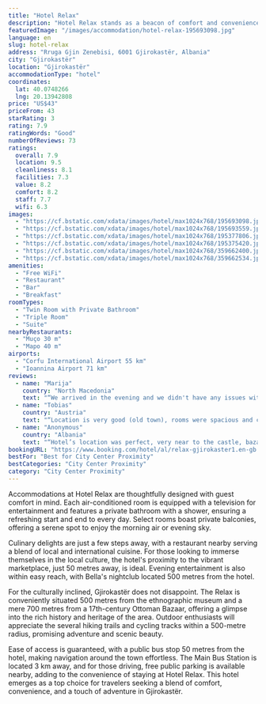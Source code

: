 ```yaml
---
title: "Hotel Relax"
description: "Hotel Relax stands as a beacon of comfort and convenience in the heart of Gjirokastër, merely a stone's throw away from the iconic Gjirokastër fortress."
featuredImage: "/images/accommodation/hotel-relax-195693098.jpg"
language: en
slug: hotel-relax
address: "Rruga Gjin Zenebisi, 6001 Gjirokastër, Albania"
city: "Gjirokastër"
location: "Gjirokastër"
accommodationType: "hotel"
coordinates:
  lat: 40.0748266
  lng: 20.13942808
price: "US$43"
priceFrom: 43
starRating: 3
rating: 7.9
ratingWords: "Good"
numberOfReviews: 73
ratings:
  overall: 7.9
  location: 9.5
  cleanliness: 8.1
  facilities: 7.3
  value: 8.2
  comfort: 8.2
  staff: 7.7
  wifi: 6.3
images:
  - "https://cf.bstatic.com/xdata/images/hotel/max1024x768/195693098.jpg?k=3edce0ac89181dc9cfb947d2c12a8af3776e464be2021536ef877337e1fa035a&o=&hp=1"
  - "https://cf.bstatic.com/xdata/images/hotel/max1024x768/195693559.jpg?k=0f1424a58587cc7e47ae370ef2d32ab3cead7cf605c02dcda9aeacea68f683f8&o=&hp=1"
  - "https://cf.bstatic.com/xdata/images/hotel/max1024x768/195377806.jpg?k=f8cd78690c057d58cce993411c218b1be06d90e39d9195822a4b243f933b0adc&o=&hp=1"
  - "https://cf.bstatic.com/xdata/images/hotel/max1024x768/195375420.jpg?k=c138e949d8c340304f1b2a4e4dc01f1c914f4739f9d14e68e97d146224f2b438&o=&hp=1"
  - "https://cf.bstatic.com/xdata/images/hotel/max1024x768/359662400.jpg?k=fab4f611b826ed695db0d3452b652db8e6bbb3a6132ebf33e80aeeca57f85e23&o=&hp=1"
  - "https://cf.bstatic.com/xdata/images/hotel/max1024x768/359662534.jpg?k=5e1fce81cf21926116fdb6a055a2fb4c99ef6f388802fcaf8016cf77a2184b14&o=&hp=1"
amenities:
  - "Free WiFi"
  - "Restaurant"
  - "Bar"
  - "Breakfast"
roomTypes:
  - "Twin Room with Private Bathroom"
  - "Triple Room"
  - "Suite"
nearbyRestaurants:
  - "Muço 30 m"
  - "Mapo 40 m"
airports:
  - "Corfu International Airport 55 km"
  - "Ioannina Airport 71 km"
reviews:
  - name: "Marija"
    country: "North Macedonia"
    text: "“We arrived in the evening and we didn't have any issues with the check in. It was very straightforward. The hosts were very kind and helpful. The communication was amazing even before the trip. The hotel is located in the very center of the town,...”"
  - name: "Tobias"
    country: "Austria"
    text: "“Location is very good (old town), rooms were spacious and clean, bathroom was recently redone, too. The elderly couple that owns the hotel is very friendly. Albanian-style breakfast was good, although coffee was not included.”"
  - name: "Anonymous"
    country: "Albania"
    text: "“Hotel’s location was perfect, very near to the castle, bazaar and it was perfect. Very clean suite and great breakfast. The hosts were helpful and friendly. We had an amazing experience 😊”"
bookingURL: "https://www.booking.com/hotel/al/relax-gjirokaster1.en-gb.html?aid=8035640"
bestFor: "Best for City Center Proximity"
bestCategories: "City Center Proximity"
category: "City Center Proximity"
---
```


Accommodations at Hotel Relax are thoughtfully designed with guest comfort in mind. Each air-conditioned room is equipped with a television for entertainment and features a private bathroom with a shower, ensuring a refreshing start and end to every day. Select rooms boast private balconies, offering a serene spot to enjoy the morning air or evening sky.

Culinary delights are just a few steps away, with a restaurant nearby serving a blend of local and international cuisine. For those looking to immerse themselves in the local culture, the hotel's proximity to the vibrant marketplace, just 50 metres away, is ideal. Evening entertainment is also within easy reach, with Bella's nightclub located 500 metres from the hotel.

For the culturally inclined, Gjirokastër does not disappoint. The Relax is conveniently situated 500 metres from the ethnographic museum and a mere 700 metres from a 17th-century Ottoman Bazaar, offering a glimpse into the rich history and heritage of the area. Outdoor enthusiasts will appreciate the several hiking trails and cycling tracks within a 500-metre radius, promising adventure and scenic beauty.

Ease of access is guaranteed, with a public bus stop 50 metres from the hotel, making navigation around the town effortless. The Main Bus Station is located 3 km away, and for those driving, free public parking is available nearby, adding to the convenience of staying at Hotel Relax. This hotel emerges as a top choice for travelers seeking a blend of comfort, convenience, and a touch of adventure in Gjirokastër.